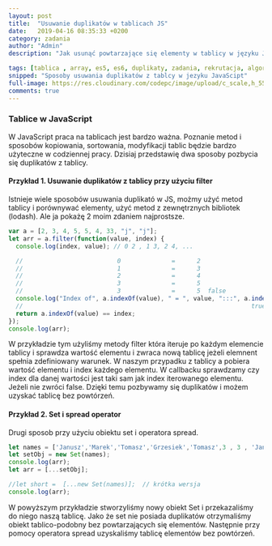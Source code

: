 ```yaml
---
layout: post
title:  "Usuwanie duplikatów w tablicach JS"
date:   2019-04-16 08:35:33 +0200
category: zadania
author: "Admin"
description: "Jak usunąć powtarzające się elementy w tablicy w języku JavaScript."

tags: [tablica , array, es5, es6, duplikaty, zadania, rekrutacja, algorytmy, js, javascript, spread, filter, metody, sposoby]
snipped: "Sposoby usuwania duplikatów z tablcy w jezyku JavaScipt"
full-image: https://res.cloudinary.com/codepc/image/upload/c_scale,h_550,w_825/v1555397387/posts/array/antonio-garcia-339626-unsplash.jpg
comments: true
---
```


### Tablice w JavaScript
W JavaScript praca na tablicach jest bardzo ważna. Poznanie metod i sposobów kopiowania, sortowania, modyfikacji tablic będzie bardzo użyteczne w codziennej pracy. Dzisiaj przedstawię dwa sposoby pozbycia się duplikatów z tablicy.

#### Przykład 1. Usuwanie duplikatów z tablicy przy użyciu filter
Istnieje wiele sposobów usuwania duplikató w JS, możmy użyć metod tablicy i porównywać elementy, użyć metod z zewnętrznych bibliotek (lodash). Ale ja pokażę 2 moim zdaniem najprostsze.
```js
var a = [2, 3, 4, 5, 5, 4, 33, "j", "j"];
let arr = a.filter(function(value, index) {
  console.log(index, value); // 0 2 , 1 3, 2 4, ...

  //                          0              =      2
  //                          1              =      3
  //                          2              =      4
  //                          3              =      5
  //                          3              =      5  false
  console.log("Index of", a.indexOf(value), " = ", value, ":::", a.indexOf(value)==index);
  //                                                               true/ false
  return a.indexOf(value) == index;
});
console.log(arr);
```
W przykładzie tym użyliśmy metody filter która iteruje po każdym elemencie tablicy i sprawdza wartość elementu i zwraca nową tablicę jeżeli elemnent spełnia zdefiniowany warunek. W naszym przypadku z tablicy a pobiera wartość elementu i index każdego elementu. W callbacku sprawdzamy czy index dla danej wartości jest taki sam jak index iterowanego elementu. Jeżeli nie zwróci false.
Dzięki temu pozbywamy się duplikatów i możem uzyskać tablicę bez powtórzeń.

#### Przykład 2. Set i spread operator
 Drugi sposob przy użyciu obiektu set i operatora spread.

```js
let names = ['Janusz','Marek','Tomasz','Grzesiek','Tomasz',3 , 3 , 'Janusz', 'Marek', 3];
let setObj = new Set(names);
console.log(arr);
let arr = [...setObj];

//let short =  [...new Set(names)];  // krótka wersja
console.log(arr);
```
W powyższym przykładzie stworzyliśmy nowy obiekt Set i przekazaliśmy do niego naszą tablicę. Jako że set nie posiada duplikatów otrzymaliśmy obiekt tablico-podobny bez powtarzających się elementów. Następnie przy pomocy operatora spread uzyskaliśmy tablicę elementów bez powtórzeń.




